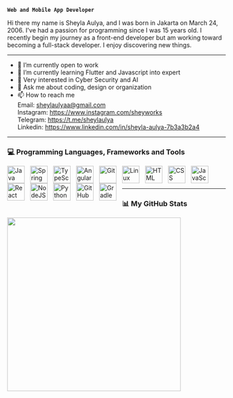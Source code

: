 
**`Web and Mobile App Developer`**

Hi there my name is Sheyla Aulya, and I was born in Jakarta on March 24, 2006. I've had a passion for programming since I was 15 years old. I recently begin my journey as a front-end developer but am working toward becoming a full-stack developer. I enjoy discovering new things.

<hr>

- 🔭 I’m currently open to work
- 🌱 I’m currently learning Flutter and Javascript into expert
- 🤔 Very interested in Cyber Security and AI
- 💬 Ask me about coding, design or organization
- 📫 How to reach me <br />
  Email: sheylaulyaa@gmail.com <br />
  Instagram: https://www.instagram.com/sheyworks <br />
  Telegram: https://t.me/sheylaulya <br />
  Linkedin: https://www.linkedin.com/in/sheyla-aulya-7b3a3b2a4

<hr>

###  💻 Programming Languages, Frameworks and Tools

<p style="margin-bottom:20px;">
<img align="left" alt="Java" width="40px" style="padding-right:10px;;" src="https://cdn.jsdelivr.net/gh/devicons/devicon/icons/html5/html5-original.svg"/>
<img align="left" alt="Spring" width="40px" style="padding-right:10px;;" src="https://cdn.jsdelivr.net/gh/devicons/devicon/icons/figma/figma-original.svg" />
<img align="left" alt="TypeScript" width="40px" style="padding-right:10px;;" src="https://cdn.jsdelivr.net/gh/devicons/devicon/icons/css3/css3-original.svg" />
<img align="left" alt="Angular" width="40px" style="padding-right:10px;;" src="https://cdn.jsdelivr.net/gh/devicons/devicon/icons/laravel/laravel-plain.svg" />
<img align="left" alt="Git" width="40px" style="padding-right:10px;;" src="https://cdn.jsdelivr.net/gh/devicons/devicon/icons/flutter/flutter-original.svg" />
<img align="left" alt="Linux" width="40px" style="padding-right:10px;;" src="https://cdn.jsdelivr.net/gh/devicons/devicon/icons/mysql/mysql-original.svg" />
<img align="left" alt="HTML" width="40px" style="padding-right:10px;;" src="https://cdn.jsdelivr.net/gh/devicons/devicon/icons/tailwindcss/tailwindcss-plain.svg" />
<img align="left" alt="CSS" width="40px" style="padding-right:10px;;" src="https://cdn.jsdelivr.net/gh/devicons/devicon/icons/php/php-plain.svg" />
<img align="left" alt="JavaScript" width="40px" style="padding-right:10px;;" src="https://cdn.jsdelivr.net/gh/devicons/devicon/icons/javascript/javascript-plain.svg" />
<img align="left" alt="React" width="40px" style="padding-right:10px;;" src="https://cdn.jsdelivr.net/gh/devicons/devicon/icons/vscode/vscode-original.svg" />
<img align="left" alt="NodeJS" width="40px" style="padding-right:10px;" src="https://cdn.jsdelivr.net/gh/devicons/devicon/icons/androidstudio/androidstudio-original.svg" />
<img align="left" alt="Python" width="40px" style="padding-right:10px;" src="https://cdn.jsdelivr.net/gh/devicons/devicon/icons/photoshop/photoshop-line.svg" />
<img align="left" alt="GitHub" width="40px" style="padding-right:10px;" src="https://cdn.jsdelivr.net/gh/devicons/devicon/icons/github/github-original.svg" />
<img align="left" alt="Gradle" width="40px" style="padding-right:10px;" src="https://cdn.jsdelivr.net/gh/devicons/devicon/icons/gradle/gradle-plain.svg" />
</p>

<br>
<br>

<hr>

### 📊 My GitHub Stats
<img align="left" width="400" src="https://github-readme-stats.vercel.app/api?username=sheylaulya&show_icons=true&theme=transparent" />


